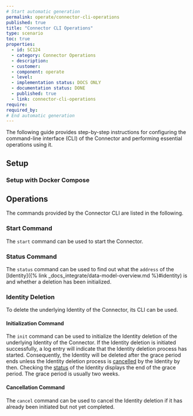 ```yaml
---
# Start automatic generation
permalink: operate/connector-cli-operations
published: true
title: "Connector CLI Operations"
type: scenario
toc: true
properties:
  - id: SC124
  - category: Connector Operations
  - description:
  - customer:
  - component: operate
  - level:
  - implementation status: DOCS ONLY
  - documentation status: DONE
  - published: true
  - link: connector-cli-operations
require:
required_by:
# End automatic generation
---
```


The following guide provides step-by-step instructions for configuring the command-line interface (CLI) of the Connector and performing essential operations using it.

## Setup

### Setup with Docker Compose

## Operations

The commands provided by the Connector CLI are listed in the following.

### Start Command

The `start` command can be used to start the Connector.

### Status Command

The `status` command can be used to find out what the `address` of the [Identity]({% link _docs_integrate/data-model-overview.md %}#identity) is and whether a deletion has been initialized.

### Identity Deletion

To delete the underlying Identity of the Connector, its CLI can be used.

#### Initialization Command

The `init` command can be used to initialize the Identity deletion of the underlying Identity of the Connector.
If the Identity deletion is initiated successfully, a log entry will indicate that the Identity deletion process has started.
Consequently, the Identity will be deleted after the grace period ends unless the Identity deletion process is [cancelled](#cancellation-command) by the Identity by then.
Checking the [status](#status-command) of the Identity displays the end of the grace period.
The grace period is usually two weeks.

#### Cancellation Command

The `cancel` command can be used to cancel the Identity deletion if it has already been initiated but not yet completed.
